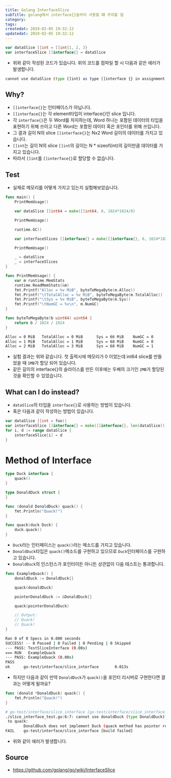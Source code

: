 ```yaml
---
title: Golang InterfaceSlice
subTitle: golang에서 interface{}슬라이 사용할 떄 주의할 점
category: 
tags: 
createdat: 2019-02-05 19:32:12
updatedat: 2019-02-05 19:32:12
---
```


```go
var dataSlice []int = []int{1, 2, 3}
var interfaceSlice []interface{} = dataSlice
```

* 위와 같이 작성된 코드가 있습니다. 위의 코드를 컴파일 할 시 다음과 같은 
  에러가 발생합니다. 

```bash
cannot use dataSlice (type []int) as type []interface {} in assignment
```

## Why? 

* `[]interface{}`는 인터페이스가 아닙니다.
* `[]interface{}`는 각 element타입이 interface{}인 slice 입니다.
* 각 `interface{}`은 두 Word를 차지하는데,
  Word 하나는 포함된 데이터의 타입을 표현하기 위해 쓰이고
  다른 Word는 포함된 데이터 혹은 포인터를 위해 쓰입니다.
* 그 결과 길이 N의 slice `[]interface{}`는 Nx2 Word 길이의 데이터를 가지고
  있습니다.
* `[]int`는 길이 N의 slice `[]int`의 길이는 N * sizeof(int)의 길이만큼 데이터를
  가지고 있습니다.
* 따라서 `[]int`를 `[]interface{}`로 할당할 수 없습니다.

## Test

* 실제로 메모리를 어떻게 가지고 있는지 실험해보았습니다.

```go
func main() {
	PrintMemUsage()

	var dataSlice []int64 = make([]int64, 0, 1024*1024/8)

	PrintMemUsage()

	runtime.GC()

	var interfaceSlices []interface{} = make([]interface{}, 0, 1024*1024/8)

	PrintMemUsage()

	_ = dataSlice
	_ = interfaceSlices
}

func PrintMemUsage() {
	var m runtime.MemStats
	runtime.ReadMemStats(&m)
	fmt.Printf("Alloc = %v MiB", byteToMegaByte(m.Alloc))
	fmt.Printf("\tTotalAlloc = %v MiB", byteToMegaByte(m.TotalAlloc))
	fmt.Printf("\tSys = %v MiB", byteToMegaByte(m.Sys))
	fmt.Printf("\tNumGC = %v\n", m.NumGC)
}

func byteToMegaByte(b uint64) uint64 {
	return b / 1024 / 1024
}
```

```bash
Alloc = 0 MiB   TotalAlloc = 0 MiB      Sys = 66 MiB    NumGC = 0                              
Alloc = 1 MiB   TotalAlloc = 1 MiB      Sys = 68 MiB    NumGC = 0                              
Alloc = 2 MiB   TotalAlloc = 3 MiB      Sys = 68 MiB    NumGC = 1 
```

* 실험 결과는 위와 같습니다. 첫 출력시에 메모리가 0 이었는데 int64 slice를
  만들었을 때 `1MB`가 할당 되어 있습니다.
* 같은 길이의 interface{}의 슬라이스를 만든 이후에는 두배의 크기인 `2MB`가
  할당된 것을 확인할 수 있었습니다.


## What can I do instead?

* `dataSlice`의 타입을 `interface{}`로 사용하는 방법이 있습니다.
* 혹은 다음과 같이 작성하는 방법이 있습니다.

```go
var dataSlice []int = foo()
var interfaceSlice []interface{} = make([]interface{}, len(dataSlice))
for i, d := range dataSlice {
	interfaceSlice[i] = d
}
```

# Method of Interface

```go
type Duck interface {
	quack()
}

type DonaldDuck struct {
}

func (donald DonaldDuck) quack() {
	fmt.Println("Quack!")
}

func quack(duck Duck) {
	duck.quack()
}
```

* `Duck`라는 인터페이스는 `quack()`라는 메소드를 가지고 있습니다. 
* `DonaldDuck`타입은 `quack()`메소드를 구현하고 있으므로  `Duck`인터페이스를 
  구현하고 있습니다.
* `DonaldDuck`의 인스턴스가 포인터이든 아니든 상관없이 다음 테스트는 
  통과합니다.

```go
func ExampleQuack() {
	donaldDuck := DonaldDuck{}

	quack(donaldDuck)

	pointerDonaldDuck := &DonaldDuck{}

	quack(pointerDonaldDuck)

	// Output:
	// Quack!
	// Quack!
}
```

```bash
Ran 0 of 0 Specs in 0.000 seconds                                                              
SUCCESS! -- 0 Passed | 0 Failed | 0 Pending | 0 Skipped                                        
--- PASS: TestSliceInterface (0.00s)                                                           
=== RUN   ExampleQuack                                                                         
--- PASS: ExampleQuack (0.00s)                                                                 
PASS                                                                                           
ok      go-test/interface/slice_interface       0.013s
```

* 하지만 다음과 같이 만약 `DonaldDuck`가 `quack()`을 포인터 리시버로 
  구현한다면 결과는 어떻게 될까요? 

```go
func (donald *DonaldDuck) quack() {
	fmt.Println("Quack!")
}
```

```bash
# go-test/interface/slice_interface [go-test/interface/slice_interface.test]                   
./slice_interface_test.go:6:7: cannot use donaldDuck (type DonaldDuck) as type Duck in argument
 to quack:                                                                                     
        DonaldDuck does not implement Duck (quack method has pointer receiver)                 
FAIL    go-test/interface/slice_interface [build failed]
```

* 위와 같이 에러가 발생합니다.

## Source

* https://github.com/golang/go/wiki/InterfaceSlice
